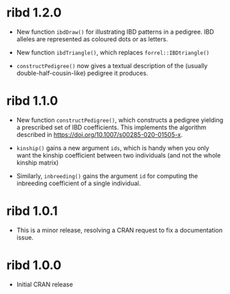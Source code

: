 # ribd 1.2.0

* New function `ibdDraw()` for illustrating IBD patterns in a pedigree. IBD alleles are represented as coloured dots or as letters.

* New function `ibdTriangle()`, which replaces `forrel::IBDtriangle()`

* `constructPedigree()` now gives a textual description of the (usually double-half-cousin-like) pedigree it produces.


# ribd 1.1.0

* New function `constructPedigree()`, which constructs a pedigree yielding a prescribed set of IBD coefficients. This implements the algorithm described in https://doi.org/10.1007/s00285-020-01505-x.  

* `kinship()` gains a new argument `ids`, which is handy when you only want the kinship coefficient between two individuals (and not the whole kinship matrix)

* Similarly, `inbreeding()` gains the argument `id` for computing the inbreeding coefficient of a single individual.


# ribd 1.0.1

* This is a minor release, resolving a CRAN request to fix a documentation issue.

# ribd 1.0.0

* Initial CRAN release
